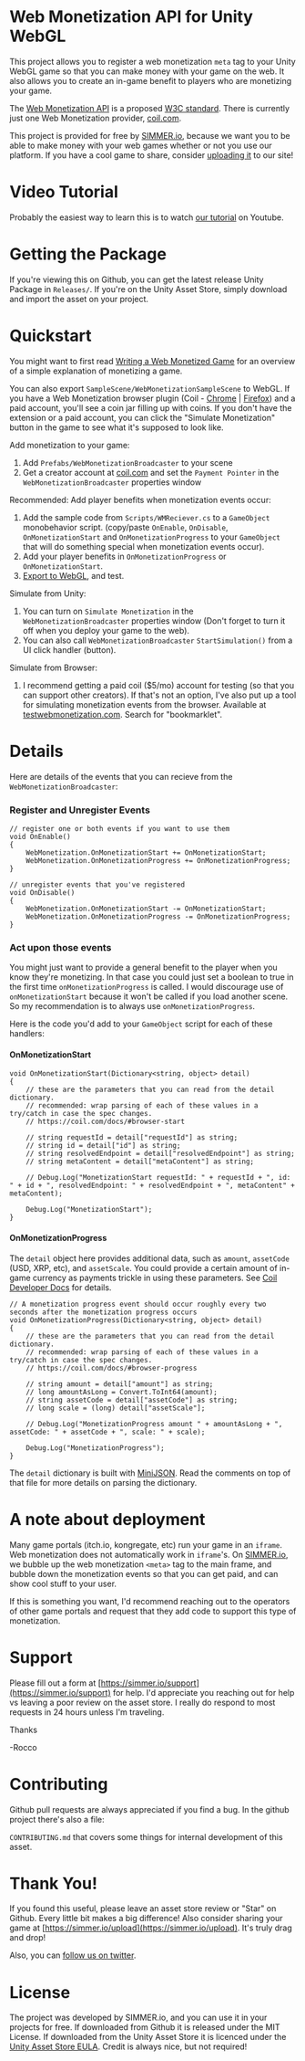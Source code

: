 # Web Monetization API for Unity WebGL

This project allows you to register a web monetization `meta` tag to your Unity WebGL game so that you can make money with your game on the web. It also allows you to create an in-game benefit to players who are monetizing your game. 

The [Web Monetization API](https://webmonetization.org) is a proposed [W3C standard](https://adrianhopebailie.github.io/web-monetization/). There is currently just one Web Monetization provider, [coil.com](https://coil.com).

This project is provided for free by [SIMMER.io](https://simmer.io), because we want you to be able to make money with your web games whether or not you use our platform. If you have a cool game to share, consider [uploading it](https://simmer.io) to our site!

# Video Tutorial

Probably the easiest way to learn this is to watch [our tutorial](https://youtu.be/ySjl7HlW7EA) on Youtube. 

# Getting the Package

If you're viewing this on Github, you can get the latest release Unity Package in `Releases/`. If you're on the Unity Asset Store, simply download and import the asset on your project.

# Quickstart

You might want to first read [Writing a Web Monetized Game](https://coil.com/p/sharafian/Writing-a-Web-Monetized-Game/1i3t_1Frk) for an overview of a simple explanation of monetizing a game. 

You can also export `SampleScene/WebMonetizationSampleScene` to WebGL. If you have a Web Monetization browser plugin (Coil - [Chrome](https://chrome.google.com/webstore/detail/coil/locbifcbeldmnphbgkdigjmkbfkhbnca) | [Firefox](https://addons.mozilla.org/en-US/firefox/addon/coil/)) and a paid account, you'll see a coin jar filling up with coins. If you don't have the extension or a paid account, you can click the "Simulate Monetization" button in the game to see what it's supposed to look like.

Add monetization to your game:

1. Add `Prefabs/WebMonetizationBroadcaster` to your scene
1. Get a creator account at [coil.com](https://coil.com) and set the `Payment Pointer` in the `WebMonetizationBroadcaster` properties window

Recommended: Add player benefits when monetization events occur: 

1. Add the sample code from `Scripts/WMReciever.cs` to a `GameObject` monobehavior script. (copy/paste `OnEnable`, `OnDisable`, `OnMonetizationStart` and `OnMonetizationProgress` to your `GameObject`  that will do something special when monetization events occur).
1. Add your player benefits in `OnMonetizationProgress` or `OnMonetizationStart`.
1. [Export to WebGL](https://www.youtube.com/watch?v=JZqTHjjtQHM), and test.

Simulate from Unity:

1. You can turn on `Simulate Monetization` in the `WebMonetizationBroadcaster` properties window (Don't forget to turn it off when you deploy your game to the web).
1. You can also call `WebMonetizationBroadcaster` `StartSimulation()` from a UI click handler (button).

Simulate from Browser:

1. I recommend getting a paid coil ($5/mo) account for testing (so that you can support other creators). If that's not an option, I've also put up a tool for simulating monetization events from the browser. Available at [testwebmonetization.com](https://testwebmonetization.com). Search for "bookmarklet".


# Details

Here are details of the events that you can recieve from the `WebMonetizationBroadcaster`:

### Register and Unregister Events
```
// register one or both events if you want to use them
void OnEnable()
{
    WebMonetization.OnMonetizationStart += OnMonetizationStart;
    WebMonetization.OnMonetizationProgress += OnMonetizationProgress;
}

// unregister events that you've registered
void OnDisable()
{
    WebMonetization.OnMonetizationStart -= OnMonetizationStart;
    WebMonetization.OnMonetizationProgress -= OnMonetizationProgress;
}
```

### Act upon those events

You might just want to provide a general benefit to the player when you know they're monetizing. In that case you could just set a boolean to true in the first time `onMonetizationProgress` is called. I would discourage use of `onMonetizationStart` because it won't be called if you load another scene. So my recommendation is to always use `onMonetizationProgress`.

Here is the code you'd add to your `GameObject` script for each of these handlers:

#### OnMonetizationStart
```
void OnMonetizationStart(Dictionary<string, object> detail)
{
    // these are the parameters that you can read from the detail dictionary.
    // recommended: wrap parsing of each of these values in a try/catch in case the spec changes.
    // https://coil.com/docs/#browser-start

    // string requestId = detail["requestId"] as string;
    // string id = detail["id"] as string;
    // string resolvedEndpoint = detail["resolvedEndpoint"] as string;
    // string metaContent = detail["metaContent"] as string;

    // Debug.Log("MonetizationStart requestId: " + requestId + ", id: " + id + ", resolvedEndpoint: " + resolvedEndpoint + ", metaContent" + metaContent);

    Debug.Log("MonetizationStart");
}
```


#### OnMonetizationProgress

The `detail` object here provides additional data, such as `amount`, `assetCode` (USD, XRP, etc), and `assetScale`. You could provide a certain amount of in-game currency as payments trickle in using these parameters. See [Coil Developer Docs](https://coil.com/docs/#browser-progress) for details. 
```
// A monetization progress event should occur roughly every two seconds after the monetization progress occurs
void OnMonetizationProgress(Dictionary<string, object> detail)
{
    // these are the parameters that you can read from the detail dictionary.
    // recommended: wrap parsing of each of these values in a try/catch in case the spec changes.
    // https://coil.com/docs/#browser-progress
    
    // string amount = detail["amount"] as string;
    // long amountAsLong = Convert.ToInt64(amount);
    // string assetCode = detail["assetCode"] as string;
    // long scale = (long) detail["assetScale"];
    
    // Debug.Log("MonetizationProgress amount " + amountAsLong + ", assetCode: " + assetCode + ", scale: " + scale);

    Debug.Log("MonetizationProgress");
}
```

The `detail` dictionary is built with [MiniJSON](https://gist.github.com/darktable/1411710). Read the comments on top of that file for more details on parsing the dictionary.

  
# A note about deployment
Many game portals (itch.io, kongregate, etc) run your game in an `iframe`. Web monetization does not automatically work in `iframe`'s. On [SIMMER.io](https://simmer.io), we bubble up the web monetization `<meta>` tag to the main frame, and bubble down the monetization events so that you can get paid, and can show cool stuff to your user.

If this is something you want, I'd recommend reaching out to the operators of other game portals and request that they add code to support this type of monetization.   

# Support
Please fill out a form at [https://simmer.io/support](https://simmer.io/support) for help. I'd appreciate you reaching out for help vs leaving a poor review on the asset store. I really do respond to most requests in 24 hours unless I'm traveling.

Thanks

-Rocco

# Contributing

Github pull requests are always appreciated if you find a bug. In the github project there's also a file:

`CONTRIBUTING.md` that covers some things for internal development of this asset.

# Thank You!
If you found this useful, please leave an asset store review or "Star" on Github. Every little bit makes a big difference! Also consider sharing your game at [https://simmer.io/upload](https://simmer.io/upload). It's truly drag and drop!

Also, you can [follow us on twitter](https://twitter.com/simmer_io).



# License
The project was developed by SIMMER.io, and you can use it in your projects for free. If downloaded from Github it is released under the MIT License. If downloaded from the Unity Asset Store it is licenced under the [Unity Asset Store EULA](https://unity3d.com/legal/as_terms). Credit is always nice, but not required!

  

